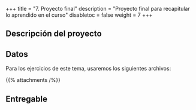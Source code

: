 +++
title = "7. Proyecto final"
description = "Proyecto final para recapitular lo aprendido en el curso"
disabletoc = false
weight = 7
+++

## Descripción del proyecto

## Datos

Para los ejercicios de este tema, usaremos los siguientes archivos:

{{% attachments /%}}

## Entregable
